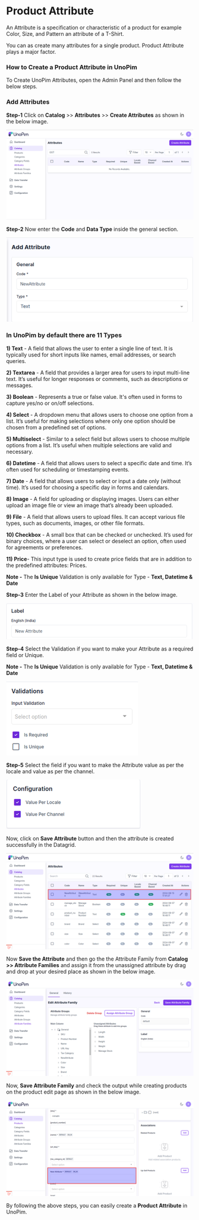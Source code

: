 # Product Attribute

An Attribute is a specification or characteristic of a product for example Color, Size, and Pattern an attribute of a T-Shirt. 

You can as create many attributes for a single product. Product Attribute plays a major factor.
### How to Create a Product Attribute in UnoPim

To Create UnoPim Attributes, open the Admin Panel and then follow the below steps.

### Add Attributes

**Step-1** Click on **Catalog** >> **Attributes** >> **Create Attributes** as shown in the below image.

 ![Attribute](../../assets/1.0/images/attributes/createAttribute.png)

**Step-2** Now enter the **Code** and **Data Type** inside the general section.

   ![General](../../assets/1.0/images/attributes/general.png)

### In UnoPim by default there are 11 Types

**1) Text** - A field that allows the user to enter a single line of text. It is typically used for short inputs like names, email addresses, or search queries.

**2) Textarea** - A field that provides a larger area for users to input multi-line text. It’s useful for longer responses or comments, such as descriptions or messages.

**3) Boolean** - Represents a true or false value. It's often used in forms to capture yes/no or on/off selections.

**4) Select** - A dropdown menu that allows users to choose one option from a list. It’s useful for making selections where only one option should be chosen from a predefined set of options.

**5) Multiselect** - Similar to a select field but allows users to choose multiple options from a list. It’s useful when multiple selections are valid and necessary.

**6) Datetime** - A field that allows users to select a specific date and time. It’s often used for scheduling or timestamping events.

**7) Date** - A field that allows users to select or input a date only (without time). It’s used for choosing a specific day in forms and calendars.

**8) Image** - A field for uploading or displaying images. Users can either upload an image file or view an image that’s already been uploaded.

**9) File** - A field that allows users to upload files. It can accept various file types, such as documents, images, or other file formats.

**10) Checkbox** - A small box that can be checked or unchecked. It’s used for binary choices, where a user can select or deselect an option, often used for agreements or preferences.

**11) Price**- This input type is used to create price fields that are in addition to the predefined attributes: Prices.
 
**Note -** The **Is Unique** Validation is only available for Type - **Text, Datetime & Date**

**Step-3** Enter the Label of your Attribute as shown in the below image.

   ![Label](../../assets/1.0/images/attributes/label.png)

**Step-4** Select the Validation if you want to make your Attribute as a required field or Unique.

**Note -** The **Is Unique** Validation is only available for Type - **Text, Datetime & Date**

   ![Validation](../../assets/1.0/images/attributes/validation.png)

**Step-5** Select the field if you want to make the Attribute value as per the locale and value as per the channel.

   ![Configuration](../../assets/1.0/images/attributes/configuration.png)   

Now, click on **Save Attribute** button and then the attribute is created successfully in the Datagrid.

   ![Output](../../assets/1.0/images/attributes/output.png)   

Now **Save the Attribute** and then go the the Attribute Family from **Catalog >> Attribute Families** and assign it from the unassigned attribute by drag and drop at your desired place as shown in the below image.

   ![Family](../../assets/1.0/images/attributes/family.png)   

Now, **Save Attribute Family** and check the output while creating products on the product edit page as shown in the below image.   

   ![Product](../../assets/1.0/images/attributes/product.png)   

By following the above steps, you can easily create a **Product Attribute** in UnoPim.

